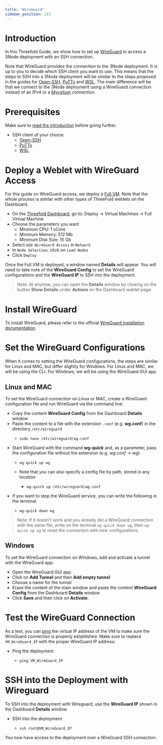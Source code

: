 ```yaml
---
title: "WireGuard"
sidebar_position: 213
---
```






# Introduction

In this Threefold Guide, we show how to set up [WireGuard](https://www.wireguard.com/) to access a 3Node deployment with an SSH connection. 

Note that WireGuard provides the connection to the 3Node deployment. It is up to you to decide which SSH client you want to use. This means that the steps to SSH into a 3Node deployment will be similar to the steps proposed in the guides for [Open-SSH](../ssh_openssh.md), [PuTTy](ssh_putty) and [WSL](ssh_wsl.md). The main difference will be that we connect to the 3Node deployment using a WireGuard connection instead of an IPv4 or a [Mycelium](../../../mycelium_toc/mycelium_toc.md) connection.


# Prerequisites

Make sure to [read the introduction](../../tfgrid3_getstarted.md) before going further.

* SSH client of your choice:
  * [Open-SSH](../ssh_openssh.md)
  * [PuTTy](ssh_putty.md)
  * [WSL](ssh_wsl.md)



# Deploy a Weblet with WireGuard Access

For this guide on WireGuard access, we deploy a [Full VM](../../../../dashboard/deploy/vm_intro/fullVm.md). Note that the whole process is similar with other types of ThreeFold weblets on the Dashboard.

* On the [Threefold Dashboard](https://dashboard.grid.tf/), go to: Deploy -> Virtual Machines -> Full Virtual Machine
* Choose the parameters you want
  * Minimum CPU: 1 vCore
  * Minimum Memory: 512 Mb
  * Minimum Disk Size: 15 Gb
* Select `Add WireGuard Access` in `Network`
* In `Node Selection`, click on `Load Nodes`
* Click `Deploy`

Once the Full VM is deployed, a window named **Details** will appear. You will need to take note of the **WireGuard Config** to set the WireGuard configurations and the **WireGuard IP** to SSH into the deployment.

> Note: At anytime, you can open the **Details** window by clicking on the button **Show Details** under **Actions** on the Dashboard weblet page.



# Install WireGuard

To install WireGuard, please refer to the official [WireGuard installation documentation](https://www.wireguard.com/install/).



# Set the WireGuard Configurations

When it comes to setting the WireGuard configurations, the steps are similar for Linux and MAC, but differ slightly for Windows. For Linux and MAC, we will be using the CLI. For Windows, we will be using the WireGuard GUI app.

## Linux and MAC

To set the WireGuard connection on Linux or MAC, create a WireGuard configuration file and run WireGuard via the command line:

* Copy the content **WireGuard Config** from the Dashboard **Details** window
* Paste the content to a file with the extension `.conf` (e.g. **wg.conf**) in the directory `/etc/wireguard`
  * ```
    sudo nano /etc/wireguard/wg.conf
    ```
* Start WireGuard with the command **wg-quick** and, as a parameter, pass the configuration file without the extension (e.g. *wg.conf -> wg*)
  * ```
    wg-quick up wg
    ```
  * Note that you can also specify a config file by path, stored in any location
    * ```
      wg-quick up /etc/wireguard/wg.conf
      ```
* If you want to stop the WireGuard service, you can write the following in the terminal
  * ```
    wg-quick down wg
    ```

> Note: If it doesn't work and you already did a WireGuard connection with the same file, write on the terminal `wg-quick down wg`, then `wg-quick up wg` to reset the connection with new configurations.

## Windows

To set the WireGuard connection on Windows, add and activate a tunnel with the WireGuard app:

* Open the WireGuard GUI app
* Click on **Add Tunnel** and then **Add empty tunnel**
* Choose a name for the tunnel
* Erase the content of the main window and paste the content **WireGuard Config** from the Dashboard **Details** window
* Click **Save** and then click on **Activate**.


  

# Test the WireGuard Connection

As a test, you can [ping](../../../computer_it_basics/cli_scripts_basics.md) the virtual IP address of the VM to make sure the WireGuard connection is properly established. Make sure to replace `VM_WireGuard_IP` with the proper WireGuard IP address:

* Ping the deployment
  * ```
    ping VM_WireGuard_IP
    ```



# SSH into the Deployment with Wireguard

To SSH into the deployment with Wireguard, use the **WireGuard IP** shown in the Dashboard **Details** window.

* SSH into the deployment
  * ```
    ssh root@VM_WireGuard_IP
    ```

You now have access to the deployment over a WireGuard SSH connection.
